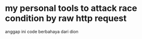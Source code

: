 # my personal tools to attack race condition by raw http request 


anggap ini code berbahaya dari dion